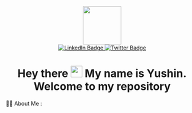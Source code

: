 <div id="header" align="center">
  <img src="https://user-images.githubusercontent.com/34083808/186889604-b9d31db7-ba06-47ab-832d-9dafe76d7464.png" width="100"/>
</div>
<div id="badges" align="center">
  <a href="https://www.linkedin.com/in/nguyen-thanh-binh-vu-8818231ba/">
    <img src="https://img.shields.io/badge/LinkedIn-blue?style=for-the-badge&logo=linkedin&logoColor=white" alt="LinkedIn Badge"/>
  </a>
  <a href="https://twitter.com/binhvu_yushin">
    <img src="https://img.shields.io/badge/Twitter-blue?style=for-the-badge&logo=twitter&logoColor=white" alt="Twitter Badge"/>
  </a>
</div>
<div id="badges" align="center">
    <img src="https://komarev.com/ghpvc/?username=YushinB&style=flat-square&color=blue" alt=""/>
</div>
<div id="badges" align="center">
<h1>
  <a>
    Hey there
    <img src="https://media.giphy.com/media/hvRJCLFzcasrR4ia7z/giphy.gif" width="30px"/>
  </a>
  <a>
    My name is Yushin. Welcome to my repository
  </a>
</h1>
</div>

:woman_technologist: About Me :
